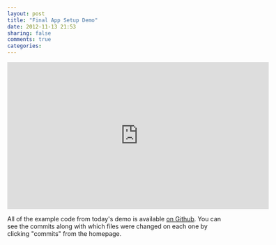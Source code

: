 ```yaml
---
layout: post
title: "Final App Setup Demo"
date: 2012-11-13 21:53
sharing: false
comments: true
categories: 
---
```


<iframe src="http://player.vimeo.com/video/53576829" width="600" height="338" frameborder="0" webkitAllowFullScreen mozallowfullscreen allowFullScreen></iframe>

All of the example code from today's demo is available [on Github](https://github.com/mkornblum/de271-app-example). You can see the commits along with which files were changed on each one by clicking "commits" from the homepage.
